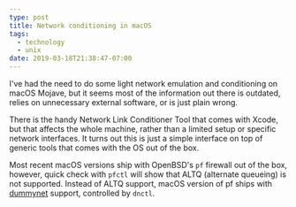 ```yaml
---
type: post
title: Network conditioning in macOS
tags:
  - technology
  - unix
date: 2019-03-18T21:38:47-07:00
---
```

I've had the need to do some light network emulation and conditioning on macOS Mojave, but it seems most of the information out there is outdated, relies on unnecessary external software, or is just plain wrong.

There is the handy Network Link Conditioner Tool that comes with Xcode, but that affects the whole machine, rather than a limited setup or specific network interfaces. It turns out this is just a simple interface on top of generic tools that comes with the OS out of the box.

Most recent macOS versions ship with OpenBSD's `pf` firewall out of the box, however, quick check with `pfctl` will show that ALTQ (alternate queueing) is not supported. Instead of ALTQ support, macOS version of pf ships with [dummynet][1] support, controlled by `dnctl`.

[1]: https://www.freebsd.org/cgi/man.cgi?query=dummynet&sektion=4&manpath=freebsd-release-ports